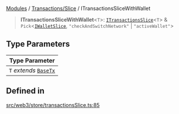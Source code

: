 [Modules](../../../README.md) / [Transactions/Slice](../README.md) / ITransactionsSliceWithWallet

> **ITransactionsSliceWithWallet**\<`T`\>: [`ITransactionsSlice`](ITransactionsSlice.md)\<`T`\> & `Pick`\<[`IWalletSlice`](../../../Wallets/Slice/type-aliases/IWalletSlice.md), `"checkAndSwitchNetwork"` \| `"activeWallet"`\>

## Type Parameters

| Type Parameter |
| ------ |
| `T` *extends* [`BaseTx`](../../../TransactionAdapters/types/type-aliases/BaseTx.md) |

## Defined in

[src/web3/store/transactionsSlice.ts:85](https://github.com/bgd-labs/fe-shared/blob/09fc11c58abae5aa2af4d8b6d7c2f384460843a4/src/web3/store/transactionsSlice.ts#L85)
